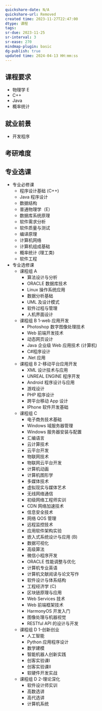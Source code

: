 ```yaml
---
quickshare-date: N/A
quickshare-url: Removed
created time: 2023-11-27T22:47:00
dtype: 课程
tags: 
sr-due: 2023-11-25
sr-interval: 3
sr-ease: 270
mindmap-plugin: basic
dg-publish: true
updated time: 2024-04-13 HH:mm:ss
---
```

## 课程要求
- 物理学 E
- C++
- Java
- 概率统计

## 就业前景
- 开发程序

## 考研难度


## 专业选课
- 专业必修课
    - 程序设计基础 (C++)
    - Java 程序设计
    - 数据结构
    - 普通物理学（E）
    - 数据库系统原理
    - 软件需求分析
    - 软件质量与测试
    - 编译原理
    - 计算机网络
    - 计算机组成基础
    - 概率统计 (理工类)
    - 软件工程
- 专业选修课
    - 课程组 A
        - 算法设计与分析
        - ORACLE 数据库技术
        - Linux 操作系统应用
        - 数据分析基础
        - UML 及设计模式
        - 软件过程与管理
        - 人机界面设计
    - 课程组 B 1-web 应用开发
        - Photoshop 数字图像处理技术
        - Web 前端开发技术
        - 动态网页设计
        - Java 企业级 Web 应用技术 (计算机)
        - C#程序设计
        - .Net 应用
    - 课程组 B 2-移动平台应用开发
        - XML 设计技术与应用
        - UNREAL ENGINE 程序开发
        - Android 程序设计与应用
        - 游戏设计
        - PHP 程序设计
        - 跨平台移动 App 设计
        - IPhone 软件开发基础
    - 课程组 C
        - 电子商务技术基础
        - Windows 域服务器管理
        - Windows 服务器安装与配置
        - 汇编语言
        - 云计算技术
        - 云平台开发
        - 物联网技术
        - 物联网云平台开发
        - 计算机动画
        - 计算机图形学
        - 多媒体技术
        - 虚拟现实与媒体艺术
        - 无线网络通信
        - 初级网络工程师实训
        - CDN 网络加速技术
        - 信息安全技术
        - 网络 QOS 管理
        - 远程监控技术
        - 应用软件架构实验
        - 嵌入式系统设计与应用 (B)
        - 数据可视化
        - 高级算法
        - 微信小程序开发
        - ORACLE 性能调整与优化
        - 计算机专业英语
        - 计算机文献阅读与论文写作
        - 软件设计与体系结构
        - 工程经济学 (C)
        - 区块链原理与应用
        - Web Services 技术
        - Web 前端框架技术
        - HarmonyOS 开发入门
        - 图像处理与机器视觉
        - RESTful API 的设计与开发
    - 课程组 D 1-创新创业
        - 人工智能
        - Python 应用程序设计
        - 数学建模
        - 智能机器人创新实践
        - 创客实验课Ⅰ
        - 创客实验课Ⅱ
        - 软硬件开发实战
    - 课程组 D 2-理论深化
        - 软件设计师实训
        - 高数选讲
        - 高代选讲
        - 计算机系统

